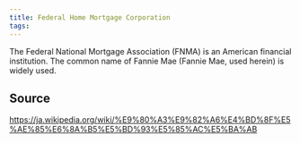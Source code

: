 ```yaml
---
title: Federal Home Mortgage Corporation
tags: 
---
```


The Federal National Mortgage Association (FNMA) is an American financial institution. The common name of Fannie Mae (Fannie Mae, used herein) is widely used.

## Source
https://ja.wikipedia.org/wiki/%E9%80%A3%E9%82%A6%E4%BD%8F%E5%AE%85%E6%8A%B5%E5%BD%93%E5%85%AC%E5%BA%AB